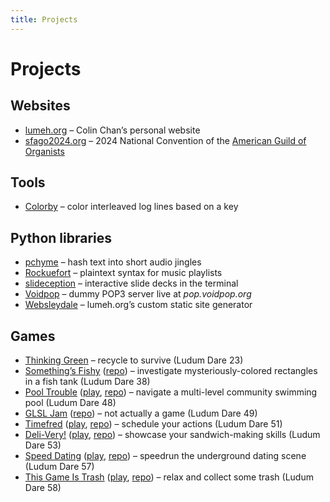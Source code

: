 ```yaml
---
title: Projects
---
```


<h1 class=hidden>Projects</h1>

## Websites

* [lumeh.org](lumeh.org) – Colin Chan’s personal website
* [sfago2024.org](sfago2024.org) – 2024 National Convention of the <a href=https://www.agohq.org/ rel=external target=_blank>American Guild of Organists</a>

## Tools

* [Colorby](colorby) – color interleaved log lines based on a key

## Python libraries

* [pchyme](pchyme) – hash text into short audio jingles
* [Rockuefort](rockuefort) – plaintext syntax for music playlists
* [slideception](slideception) – interactive slide decks in the terminal
* [Voidpop](voidpop) – dummy POP3 server live at *pop.voidpop.org*
* [Websleydale](websleydale) – lumeh.org’s custom static site generator

## Games

* [Thinking Green](thinking-green) – recycle to survive (Ludum Dare 23)
* <a href=https://ldjam.com/events/ludum-dare/38/somethings-fishy rel=external target=_blank>Something’s Fishy</a>
  (<a href=https://github.com/kalgynirae/somethings-fishy rel=external target=_blank>repo</a>)
  – investigate mysteriously-colored rectangles in a fish tank (Ludum Dare 38)
* <a href=https://ldjam.com/events/ludum-dare/48/pool-trouble rel=external target=_blank>Pool Trouble</a>
  (<a href=https://www.lumeh.org/games/pool-trouble target=_blank>play</a>, <a href=https://github.com/kalgynirae/pool-trouble rel=external target=_blank>repo</a>)
  – navigate a multi-level community swimming pool (Ludum Dare 48)
* <a href=https://ldjam.com/events/ludum-dare/49/glsl-jam rel=external target=_blank>GLSL Jam</a>
  (<a href=https://github.com/kalgynirae/glsl-jam rel=external target=_blank>repo</a>)
  – not actually a game (Ludum Dare 49)
* <a href=https://ldjam.com/events/ludum-dare/51/timefred rel=external target=_blank>Timefred</a>
  (<a href=https://www.lumeh.org/games/timefred target=_blank>play</a>, <a href=https://github.com/kalgynirae/timeline rel=external target=_blank>repo</a>)
  – schedule your actions (Ludum Dare 51)
* <a href=https://ldjam.com/events/ludum-dare/53/deli-very rel=external target=_blank>Deli-Very!</a>
  (<a href=https://www.lumeh.org/games/deli-very target=_blank>play</a>, <a href=https://github.com/kalgynirae/ld53 rel=external target=_blank>repo</a>)
  – showcase your sandwich-making skills (Ludum Dare 53)
* <a href=https://ldjam.com/events/ludum-dare/57/speed-dating rel=external target=_blank>Speed Dating</a>
  (<a href=https://www.lumeh.org/games/speed-dating target=_blank>play</a>, <a href=https://github.com/kalgynirae/ld57 rel=external target=_blank>repo</a>)
  – speedrun the underground dating scene (Ludum Dare 57)
* <a href=https://ldjam.com/events/ludum-dare/58/this-game-is-trash rel=external target=_blank>This Game Is Trash</a>
  (<a href=https://www.lumeh.org/games/trash/ target=_blank>play</a>, <a href=https://github.com/kalgynirae/ld58 rel=external target=_blank>repo</a>)
  – relax and collect some trash (Ludum Dare 58)
